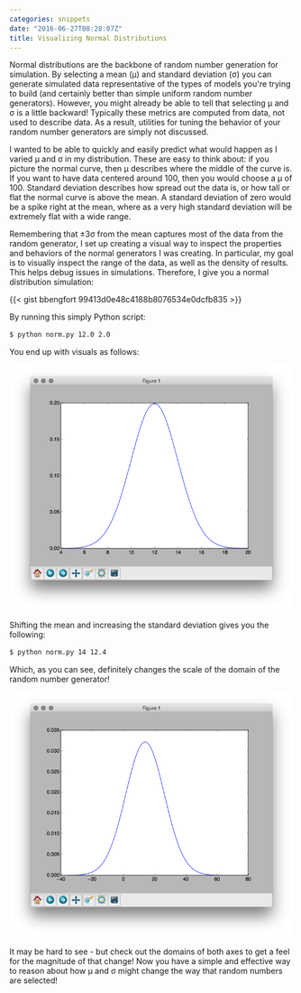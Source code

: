 ```yaml
---
categories: snippets
date: "2016-06-27T08:28:07Z"
title: Visualizing Normal Distributions
---
```


Normal distributions are the backbone of random number generation for simulation. By selecting a mean (&mu;) and standard deviation (&sigma;) you can generate simulated data representative of the types of models you're trying to build (and certainly better than simple uniform random number generators). However, you might already be able to tell that selecting &mu; and &sigma; is a little backward! Typically these metrics are computed from data, not used to describe data. As a result, utilities for tuning the behavior of your random number generators are simply not discussed.

I wanted to be able to quickly and easily predict what would happen as I varied &mu; and &sigma; in my distribution. These are easy to think about: if you picture the normal curve, then &mu; describes where the middle of the curve is. If you want to have data centered around 100, then you would choose a &mu; of 100. Standard deviation describes how spread out the data is, or how tall or flat the normal curve is above the mean. A standard deviation of zero would be a spike right at the mean, where as a very high standard deviation will be extremely flat with a wide range.

Remembering that &plusmn;3&sigma; from the mean captures most of the data from the random generator, I set up creating a visual way to inspect the properties and behaviors of the normal generators I was creating. In particular, my goal is to visually inspect the range of the data, as well as the density of results. This helps debug issues in simulations. Therefore, I give you a normal distribution simulation:

{{< gist bbengfort 99413d0e48c4188b8076534e0dcfb835 >}}

By running this simply Python script:

```bash
$ python norm.py 12.0 2.0
```

You end up with visuals as follows:

![Normal curve with a mean of 12 and a standard deviation of 2](/images/2016-06-27-small-sigma-curve.png)

Shifting the mean and increasing the standard deviation gives you the following:

```bash
$ python norm.py 14 12.4
```

Which, as you can see, definitely changes the scale of the domain of the random number generator!

![Normal curve with a mean of 14 and a standard deviation of 12.4](/images/2016-06-27-big-sigma-curve.png)

It may be hard to see - but check out the domains of both axes to get a feel for the magnitude of that change! Now you have a simple and effective way to reason about how &mu; and &sigma; might change the way that random numbers are selected!
